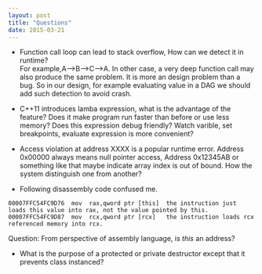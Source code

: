 ```yaml
---
layout: post
title: "Questions" 
date: 2015-03-21
---
```

- Function call loop can lead to stack overflow, How can we detect it in runtime?   
For example,A-->B-->C-->A. In other case, a very deep function call may also produce
the same problem. It is more an design problem than a bug. So in our design, for 
example evaluating value in a DAG we should add such detection to avoid crash.

- C++11 introduces lamba expression, what is the advantage of the feature? Does it make program 
run faster than before or use less memory? Does this expression debug friendly? Watch varible,
set breakpoints, evaluate expression is more convenient?   

- Access violation at address XXXX is a popular runtime error. Address 0x00000 always means 
null pointer access, Address 0x12345AB or something like that maybe indicate array index is 
out of bound. How the system distinguish one from another?

- Following disassembly code confused me. 

```
00007FFC54FC9D76  mov  rax,qword ptr [this]  the instruction just loads this value into rax, not the value pointed by this.
00007FFC54FC9D87  mov  rcx,qword ptr [rcx]   the instruction loads rcx referenced memory into rcx. 
```

Question: From perspective of assembly language, is *this* an address?	

- What is the purpose of a protected or private destructor except that it prevents
  class instanced?



